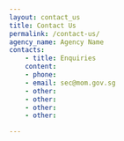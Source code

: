 ```yaml
---
layout: contact_us
title: Contact Us
permalink: /contact-us/
agency_name: Agency Name
contacts:
    - title: Enquiries 
    content:
    - phone: 
    - email: sec@mom.gov.sg
    - other:
    - other: 
    - other: 
    - other: 

---
```

